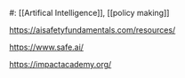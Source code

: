 #: [[Artifical Intelligence]], [[policy making]]


https://aisafetyfundamentals.com/resources/

https://www.safe.ai/

https://impactacademy.org/

